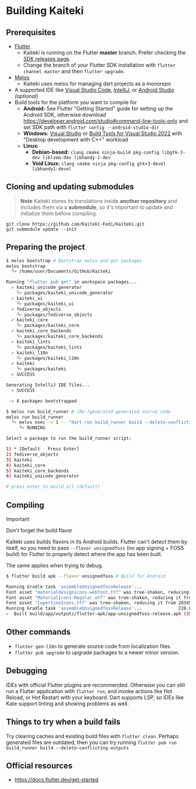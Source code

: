 # Building Kaiteki

## Prerequisites

- [Flutter](https://docs.flutter.dev/get-started/install)
  - Kaiteki is running on the Flutter **master** branch. Prefer checking the [SDK releases page](https://docs.flutter.dev/development/tools/sdk/releases).
  - Change the branch of your Flutter SDK installation with `flutter channel master` and then `flutter upgrade`.
- [Melos](https://pub.dev/packages/melos)
  - Kaiteki uses melos for managing dart projects as a monorepo
- A supported IDE like [Visual Studio Code](https://code.visualstudio.com/), [IntelliJ](https://www.jetbrains.com/idea/), or [Android Studio](https://developer.android.com/studio/) *(optional)*
- Build tools for the platform you want to compile for
  - **Android:** See Flutter "Getting Started" guide for setting up the Android SDK, otherwise download <https://developer.android.com/studio#command-line-tools-only> and set SDK path with `flutter config --android-studio-dir`
  - **Windows:** [Visual Studio](https://visualstudio.microsoft.com/downloads/) or [Build Tools for Visual Studio 2022](https://visualstudio.microsoft.com/downloads/#build-tools-for-visual-studio-2022) with "Desktop development with C++" workload
  - **Linux:**
    - **Debian-based:** `clang cmake ninja-build pkg-config libgtk-3-dev liblzma-dev libhandy-1-dev`
    - **Void Linux:** `clang cmake ninja pkg-config gtk+3-devel libhandy1-devel`

## Cloning and updating submodules

> **Note**
> Kaiteki stores its translations inside **another repository** and includes them via a **submodule**, so it's important to update and initialize them before compiling.

```
git clone https://github.com/Kaiteki-Fedi/Kaiteki.git
git submodule update --init
```

## Preparing the project

```sh
$ melos bootstrap # Bootstrap melos and get packages
melos bootstrap
  └> /home/user/Documents/GitHub/Kaiteki

Running "flutter pub get" in workspace packages...
  ✓ kaiteki_unicode_generator
    └> packages/kaiteki_unicode_generator
  ✓ kaiteki_ui
    └> packages/kaiteki_ui
  ✓ fediverse_objects
    └> packages/fediverse_objects
  ✓ kaiteki_core
    └> packages/kaiteki_core
  ✓ kaiteki_core_backends
    └> packages/kaiteki_core_backends
  ✓ kaiteki_lints
    └> packages/kaiteki_lints
  ✓ kaiteki_l10n
    └> packages/kaiteki_l10n
  ✓ kaiteki
    └> packages/kaiteki
  > SUCCESS

Generating IntelliJ IDE files...
  > SUCCESS

 -> 8 packages bootstrapped

$ melos run build_runner # (Re-)generated generated source code
melos run build_runner
  └> melos exec -c 1 -- "dart run build_runner build --delete-conflicting-outputs"
     └> RUNNING

Select a package to run the build_runner script:

1) * [Default - Press Enter]
2) fediverse_objects
3) kaiteki
4) kaiteki_core
5) kaiteki_core_backends
6) kaiteki_unicode_generator

# press enter to build all (default)
```

## Compiling

> [!IMPORTANT]
> Don't forget the build flavor
> 
> Kaiteki uses builds flavors in its Android builds. Flutter can't detect them by itself, so you need to pass `--flavor unsignedfoss` (no app signing + FOSS build) for Flutter to properly detect where the app has been built.
>
> The same applies when trying to debug.

```sh
$ flutter build apk --flavor unsignedfoss # Build for Android

Running Gradle task 'assembleUnsignedfossRelease'...            
Font asset "materialdesignicons-webfont.ttf" was tree-shaken, reducing it from 1004940 to 1388 bytes (99.9% reduction). Tree-shaking can be disabled by providing the --no-tree-shake-icons flag when building your app.
Font asset "MaterialIcons-Regular.otf" was tree-shaken, reducing it from 1645184 to 31752 bytes (98.1% reduction). Tree-shaking can be disabled by providing the --no-tree-shake-icons flag when building your app.
Font asset "CupertinoIcons.ttf" was tree-shaken, reducing it from 283452 to 1896 bytes (99.3% reduction). Tree-shaking can be disabled by providing the --no-tree-shake-icons flag when building your app.
Running Gradle task 'assembleUnsignedfossRelease'...              228.0s
✓  Built build/app/outputs/flutter-apk/app-unsignedfoss-release.apk (35.0MB).
```


## Other commands

- `flutter gen-l10n` to generate source code from localization files.
- `flutter pub upgrade` to upgrade packages to a newer minor version.

## Debugging

IDEs with official Flutter plugins are recommended. Otherwise you can still run a Flutter application with `flutter run`, and invoke actions like Hot Reload, or Hot Restart with your keyboard. Dart supports LSP, so IDEs like Kate support linting and showing problems as well.

## Things to try when a build fails

Try clearing caches and existing build files with `flutter clean`. Perhaps generated files are outdated, then you can try running `flutter pub run build_runner build --delete-conflicting-outputs`

## Official resources

- <https://docs.flutter.dev/get-started>
